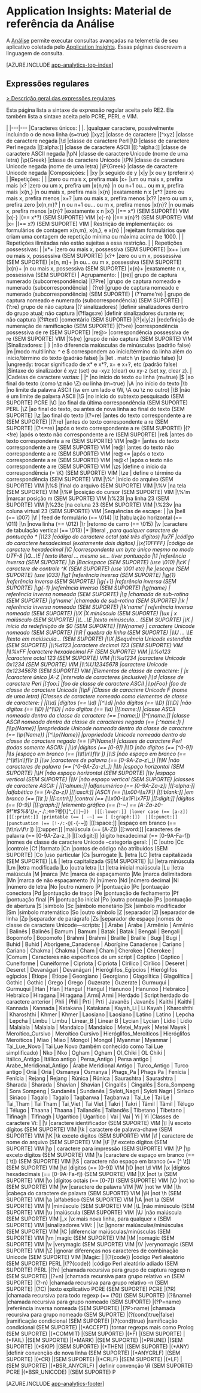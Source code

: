 <properties 
	pageTitle="Material de referência da Análise no Application Insights" 
	description="Expressões regulares na Análise, a ferramenta de pesquisa avançada do Application Insights." 
	services="application-insights" 
    documentationCenter=""
	authors="alancameronwills" 
	manager="douge"/>

<tags 
	ms.service="application-insights" 
	ms.workload="tbd" 
	ms.tgt_pltfrm="ibiza" 
	ms.devlang="na" 
	ms.topic="article" 
	ms.date="03/21/2016" 
	ms.author="awills"/>

# Application Insights: Material de referência da Análise

A [Análise](app-analytics.md) permite executar consultas avançadas na telemetria de seu aplicativo coletada pelo [Application Insights](app-insights-overview.md). Essas páginas descrevem a linguagem de consulta.


[AZURE.INCLUDE [app-analytics-top-index](../../includes/app-analytics-top-index.md)]

## Expressões regulares


[> Descrição geral das expressões regulares](https://github.com/google/re2/wiki/Syntax).

Esta página lista a sintaxe de expressão regular aceita pelo RE2. Ela também lista a sintaxe aceita pelo PCRE, PERL e VIM.

|
|---|---
|Caracteres únicos: | 
|. |qualquer caractere, possivelmente incluindo o de nova linha (s=true) 
|[xyz] |classe de caractere 
|[^xyz] |classe de caractere negada 
|\\d |classe de caractere Perl 
|\\D |classe de caractere Perl negada 
|[[:alpha:]] |classe de caractere ASCII 
|[[:^alpha:]] |classe de caractere ASCII negada 
|\\pN |classe de caractere Unicode (nome de uma letra) 
|\\p{Greek} |classe de caractere Unicode 
|\\PN |classe de caractere Unicode negada (nome de uma letra) 
|\\P{Greek} |classe de caractere Unicode negada 
|Composições: | 
|xy |x seguido de y 
|x|y |x ou y (preferir x) 
| |Repetições: | | |zero ou mais x, prefira mais |x+ |um ou mais x, prefira mais |x? |zero ou um x, prefira um |x{n,m} |n ou n+1 ou... ou m x, prefira mais |x{n,} |n ou mais x, prefira mais |x{n} |exatamente n x |x*? |zero ou mais x, prefira menos |x+? |um ou mais x, prefira menos |x?? |zero ou um x, prefira zero |x{n,m}? | n ou n+1 ou... ou m x, prefira menos |x{n}? |n ou mais x, prefira menos |x{n}? |exatamente x n |x{} |(== x*) (SEM SUPORTE) VIM |x{-} |(== x*?) (SEM SUPORTE) VIM |x{-n} |(== x{n}?) (SEM SUPORTE) VIM |x= |(== x?) (SEM SUPORTE) VIM | Restrição de implementação: os formulários de contagem x{n,m}, x{n,}, e x{n} | |rejeitam formulários que criam uma contagem de repetição mínima ou máxima acima de 1000. | | Repetições ilimitadas não estão sujeitas a essa restrição. | | Repetições possessivas: | |x*+ |zero ou mais x, possessiva (SEM SUPORTE) |x++ |um ou mais x, possessiva (SEM SUPORTE) |x?+ |zero ou um x, possessiva (SEM SUPORTE) |x{n, m}+ |n ou... ou m x, possessiva (SEM SUPORTE) |x{n}+ |n ou mais x, possessiva (SEM SUPORTE) |x{n}+ |exatamente n x, possessiva (SEM SUPORTE) | Agrupamento: | |(re)| grupo de captura numerado (subcorrespondência) |(?P<name>re) |grupo de captura nomeado e numerado (subcorrespondência) | (?<name>re) |grupo de captura nomeado e numerado (subcorrespondência) (SEM SUPORTE) | (?'name're) | grupo de captura nomeado e numerado (subcorrespondência) (SEM SUPORTE) | (?:re) grupo de não captura |(? sinalizadores) |definir sinalizadores dentro do grupo atual; não captura |(?flags:re) |definir sinalizadores durante re; não captura |(?#text) |comentário (SEM SUPORTE) |(?|x|y|z) |redefinição de numeração de ramificação (SEM SUPORTE) |(?>re) |correspondência possessiva de re (SEM SUPORTE) |re@> |correspondência possessiva de re (SEM SUPORTE) VIM |%(re) |grupo de não captura (SEM SUPORTE) VIM |Sinalizadores: | |i |não diferencia maiúsculas de minúsculas (padrão false) |m |modo multilinha: ^ e $ correspondem ao início/término da linha além do início/término do texto (padrão false) |s |let . match \\n (padrão false) |U |ungreedy: trocar significado de x* e x*?, x+ e x+?, etc (padrão false) |Sintaxe do sinalizador é xyz (set) ou -xyz (clear) ou xy-z (set xy, clear z). | |Cadeias de caractere vazias: | |^ |no início do texto ou linha (m=true) |$ |ao final do texto (como \\z não \\Z) ou linha (m=true) |\\A |no início do texto |\\b |no limite da palavra ASCII (\\w em um lado e \\W, \\A ou \\z no outro) |\\B |não é um limite de palavra ASCII |\\G |no início do subtexto pesquisado (SEM SUPORTE) PCRE |\\G |ao final da última correspondência (SEM SUPORTE) PERL |\\Z |ao final do texto, ou antes de nova linha ao final do texto (SEM SUPORTE) |\\z |ao final do texto |(?=re) |antes do texto correspondente a re (SEM SUPORTE) |(?!re) |antes do texto correspondente a re (SEM SUPORTE) |(?<=re) |após o texto correspondente a re (SEM SUPORTE) |(?<!re) |após o texto não correspondente a re (SEM SUPORTE) |re& |antes do texto correspondente a re (SEM SUPORTE) VIM |re@= |antes do texto correspondente a re (SEM SUPORTE) VIM |re@! |antes do texto não correspondente a re (SEM SUPORTE) VIM |re@<= |após o texto correspondente a re (SEM SUPORTE) VIM |re@<! |após o texto não correspondente a re (SEM SUPORTE) VIM |\\zs |define o início da correspondência (= \\K) (SEM SUPORTE) VIM |\\ze | define o término da correspondência (SEM SUPORTE) VIM |\\%^ |início do arquivo (SEM SUPORTE) VIM |\\%$ |final do arquivo (SEM SUPORTE) VIM |\\%V |na tela (SEM SUPORTE) VIM |\\%# |posição do cursor (SEM SUPORTE) VIM |\\%'m |marcar posição m (SEM SUPORTE) VIM |\\%23l |na linha 23 (SEM SUPORTE) VIM |\\%23c |na coluna 23 (SEM SUPORTE) VIM |\\%23v |na coluna virtual 23 (SEM SUPORTE) VIM |Sequências de escape: | |\\a |bell (== \\007) |\\f | feed de formulário (== \\014) |\\t |tabulação horizontal (== \\011) |\\n |nova linha (== \\012) |\\r |retorno de carro (== \\015) |\\v |caractere de tabulação vertical (== \\013) |* |literal *, para qualquer caractere de pontuação * |\\123 |código do caractere octal (até três dígitos) |\\x7F |código do caractere hexadecimal (exatamente dois dígitos) |\\x{10FFFF} |código de caractere hexadecimal |\\C |correspondente um byte único mesmo no modo UTF-8 |\\Q...\\E | texto literal ... mesmo se... tiver pontuação |\\1 |referência inversa (SEM SUPORTE) |\\b |Backspace (SEM SUPORTE) (use \\010) |\\cK | caractere de controle ^K (SEM SUPORTE) (use \\001 etc) |\\e |escape (SEM SUPORTE) (use \\033) |\\g1 |referência inversa (SEM SUPORTE) |\\g{1} |referência inversa (SEM SUPORTE) |\\g{+1} |referência inversa (SEM SUPORTE) |\\g{-1} |referência inversa (SEM SUPORTE) |\\g{name} | referência inversa nomeada (SEM SUPORTE) |\\g<name> |chamada de sub-rotina (SEM SUPORTE) |\\g'name' |chamada de sub-rotina (SEM SUPORTE) |\\k<name> | referência inversa nomeada (SEM SUPORTE) |\\k'name' | referência inversa nomeada (SEM SUPORTE) |\\lX |X minúsculo (SEM SUPORTE) |\\ux | x maiúsculo (SEM SUPORTE) |\\L...\\E |texto minúsculo... (SEM SUPORTE) |\\K | início da redefinição de $0 (SEM SUPORTE) |\\N{name} | caractere Unicode nomeado (SEM SUPORTE) |\\R | quebra de linha (SEM SUPORTE) |\\U … \\E |texto em maiúscula... (SEM SUPORTE) |\\X |Sequência Unicode estendida (SEM SUPORTE) |\\%d123 |caractere decimal 123 (SEM SUPORTE) VIM |\\%xFF |caractere hexadecimal FF (SEM SUPORTE) VIM |\\%o123 |caractere octal 123 (SEM SUPORTE) VIM |\\%u1234 |caractere Unicode 0x1234 (SEM SUPORTE) VIM |\\%U12345678 |caractere Unicode 0x12345678 (SEM SUPORTE) VIM |Elementos de classe de caractere: | |x |caractere único |A-Z |intervalo de caracteres (inclusive) |\\d |classe de caractere Perl |[:foo:] |foo de classe de caractere ASCII |\\p{Foo} |foo de classe de caractere Unicode |\\pF |Classe de caractere Unicode F (nome de uma letra) |Classes de caractere nomeado como elementos de classe de caractere: | |[\\d] |dígitos (== \\d) |[^\\d] |não dígitos (== \\D) |[\\D] |não dígitos (== \\D) |[^\\D] | não dígitos (== \\d) |[[:name:]] |classe ASCII nomeada dentro da classe de caractere (== [:name:]) |[^[:name:]] |classe ASCII nomeada dentro da classe de caracteres negada (== [:^name:]) |[\\p{Name}] |propriedade Unicode nomeada dentro da classe de caractere (== \\p{Name}) |[^\\p{Name}] |propriedade Unicode nomeada dentro da classe de caractere negada (== \\P{Name}) |classes de caractere Perl (todas somente ASCII): | |\\d |dígitos (== [0-9]) |\\D |não dígitos (== [^0-9]) |\\s |espaço em branco (== [\\t\\n\\f\\r ]) |\\S |não espaço em branco (== [^\\t\\n\\f\\r ]) |\\w |caracteres de palavra (== [0-9A-Za-z\_]) |\\W |não caracteres de palavra (== [^0-9A-Za-z\_]) |\\h |espaço horizontal (SEM SUPORTE) |\\H |não espaço horizontal (SEM SUPORTE) |\\v |espaço vertical (SEM SUPORTE) |\\V |não espaço vertical (SEM SUPORTE) |classes de caractere ASCII: | |[[:alnum:]] |alfanumérico (== [0-9A-Za-z]) |[[:alpha:]] |alfabético (== [A-Za-z]) |[[:ascii:]] |ASCII (== [\\x00-\\x7F]) |[[:blank:]] |em branco (== [\\t ]) |[[:cntrl:]] |control (== [\\x00-\\x1F\\x7F]) |[[:digit:]] |dígitos (== [0-9]) |[[:graph:]] |elemento gráfico (== [!-~] == [A-Za-z0-9!"#$%&'()*+,-./:;<=>?@[\\]^\_`{|}~]) 
|[[:lower:]] |lower case (== [a-z]) 
|[[:print:]] |printable (== [ -~] == [ [:graph:]]) 
|[[:punct:]] |punctuation (== [!-/:-@[-`{-~]) |[[:space:]] |espaço em branco (== [\\t\\n\\v\\f\\r ]) |[[:upper:]] |maiúscula (== [A-Z]) |[[:word:]] |caracteres de palavra (== [0-9A-Za-z\_]) |[[:xdigit:]] |dígito hexadecimal (== [0-9A-Fa-f]) |nomes de classe de caractere Unicode –categoria geral: | |C |outro |Cc |controle |Cf |formato |Cn |pontos de código não atribuídos (SEM SUPORTE) |Co |uso particular |Cs |surrogate |L |letra |LC |letra capitalizada (SEM SUPORTE) |L& | letra capitalizada (SEM SUPORTE) |Ll |letra minúscula |Lm |letra modificada |Lo |outra letra |Lt |letra inicial maiúscula |Lu |letra maiúscula |M |marca |Mc |marca de espaçamento |Me |marca delimitadora |Mn |marca de não espaçamento |N |número |Nd |número decimal |Nl |número de letra |No |outro número |P |pontuação |Pc |pontuação conectora |Pd |pontuação de traço |Pe |pontuação de fechamento |Pf |pontuação final |Pi |pontuação inicial |Po |outra pontuação |Ps |pontuação de abertura |S |símbolo |Sc |símbolo monetário |Sk |símbolo modificador |Sm |símbolo matemático |So |outro símbolo |Z |separador |Zl |separador de linha |Zp |separador de parágrafo |Zs |separador de espaço |nomes de classe de caractere Unicode—scripts: | | Árabe | Árabe | Armênio | Armênio | Balinês | Balinês | Bamum | Bamum | Batak | Batak | Bengali | Bengali | Bopomofo | Bopomofo | Brahmi | Brahmi | Braille | Braille | Bugi | Bugi | Buhid | Buhid | Aborígene\_Canadense | Aborígine Canadense | Cariano | Cariano | Chakma | Chakma | Cham | Cham | Cherokee | Cherokee | |Comum | Caracteres não específicos de um script | Cóptico | Cóptico | Cuneiforme | Cuneiforme | Cipriota | Cipriota | Cirílico | Cirílico | Deseret | Deseret | Devanágari | Devanágari | Hieróglifos\_Egípcios | Hieróglifos egípcios | Etíope | Etíope | Georgiano | Georgiano | Glagolítica | Glagolítica | Gothic | Gothic | Grego | Grego | Guzerate | Guzerate | Gurmuqui | Gurmuqui | Han | Han | Hangul | Hangul | Hanunoo | Hanunoo | Hebraico | Hebraico | Hiragana | Hiragana | Armi| Armi | Herdado | Script herdado do caractere anterior | Phli | Phli | Prti | Prti | Javanês | Javanês | Kaithi | Kaithi | Kannada | Kannada | Katakana | Katakana | Kayah\_Li | Li Kayah | Kharoshthi | Kharoshthi | Khmer | Khmer | Laosiano | Laosiano | Latino | Latino | Lepcha | Lepcha | Limbu | Limbu | Linear\_B | Linear B | Lycian | Lycian | Lídio | Lídio | Malaiala | Malaiala | Mandaico | Mandaico | Metei\_Mayek | Metei Mayek | Meroítico\_Cursivo | Meroítico Cursivo | Hieróglifos\_Meroíticos | Hieróglifos Meroíticos | Miao | Miao | Mongol | Mongol | Myanmar | Myanmar | Tai\_Lue\_Novo | Tai Lue Novo (também conhecido como Tai Lue simplificado) | Nko | Nko | Ogham | Ogham | Ol\_Chiki | OL Chiki | Itálico\_Antigo | Itálico antigo | Persa\_Antigo | Persa antigo | Árabe\_Meridional\_Antigo | Árabe Meridional Antigo | Turco\_Antigo | Turco antigo | Oriá | Oriá | Osmanya | Osmanya | Phags\_Pa | Phags Pa | Fenícia | Fenícia | Rejang | Rejang | Rúnica | Rúnica | Saurashtra | Saurashtra | Sharada | Sharada | Shavian | Shavian | Cingalês | Cingalês | Sora\_Sompeng | Sora Sompeng | Sundanês | Sundanês | Syloti\_Nagri | Syloti Nagri | Siríaco | Siríaco | Tagalo | Tagalo | Tagbanwa | Tagbanwa | Tai\_Le | Tai Le | Tai\_Tham | Tai Tham | Tai\_Viet | Tai Viet | Takri | Takri | Tâmil | Tâmil | Télugo | Télugo | Thaana | Thaana | Tailandês | Tailandês | Tibetano | Tibetano | Tifinagh | Tifinagh | Ugarítico | Ugarítico | Vai | Vai | Yi | Yi |Classes de caractere Vi: | |\\i |caractere identificador (SEM SUPORTE) VIM |\\I |\\i exceto dígitos (SEM SUPORTE) VIM |\\k | caractere de palavra-chave (SEM SUPORTE) VIM |\\K |\\k exceto dígitos (SEM SUPORTE) VIM |\\f | caractere de nome do arquivo (SEM SUPORTE) VIM |\\F |\\f exceto dígitos (SEM SUPORTE) VIM |\\p | caractere para impressão (SEM SUPORTE) VIM |\\P |\\p exceto dígitos (SEM SUPORTE) VIM |\\s |caractere de espaço em branco (== [ \\t]) (SEM SUPORTE) VIM |\\S | caractere não espaço em branco (== [^ \\t]) (SEM SUPORTE) VIM |\\d |dígitos (== [0-9]) VIM |\\D |not \\d VIM |\\x |dígitos hexadecimais (== [0-9A-Fa-f]) (SEM SUPORTE) VIM |\\X |not \\x (SEM SUPORTE) VIM |\\o |dígitos octais (== [0-7]) (SEM SUPORTE) VIM |\\O |not \\o (SEM SUPORTE) VIM |\\w |caractere de palavra VIM |\\W |not \\w VIM |\\h |cabeça do caractere de palavra (SEM SUPORTE) VIM |\\H |not \\h (SEM SUPORTE) VIM |\\a |alfabético (SEM SUPORTE) VIM |\\A |not \\a (SEM SUPORTE) VIM |\\l |minúsculo (SEM SUPORTE) VIM |\\L |não minúsculo (SEM SUPORTE) VIM |\\u |maiúscula (SEM SUPORTE) VIM |\\U |não maiúscula (SEM SUPORTE) VIM |\_x |\\x mais nova linha, para qualquer x (SEM SUPORTE) VIM |sinalizadores VIM: | |\\c |ignorar maiúsculas/minúsculas (SEM SUPORTE) VIM |\\C |diferenciar maiúsculas/minúsculas (SEM SUPORTE) VIM |\\m |magic (SEM SUPORTE) VIM |\\M |nomagic (SEM SUPORTE) VIM |\\v |verymagic (SEM SUPORTE) VIM |\\V |verynomagic (SEM SUPORTE) VIM |\\Z |ignorar diferenças nos caracteres de combinação Unicode (SEM SUPORTE) VIM |Magic: | |(?{code}) |código Perl aleatório (SEM SUPORTE) PERL |(??{code}) |código Perl aleatório adiado (SEM SUPORTE) PERL |(?n) |chamada recursiva para grupo de captura regexp n (SEM SUPORTE) |(?+n) |chamada recursiva para grupo relativo +n (SEM SUPORTE) |(?-n) |chamada recursiva para grupo relativo -n (SEM SUPORTE) |(?C) |texto explicativo PCRE (SEM SUPORTE) PCRE |(?R) |chamada recursiva para todo regexp (== (?0)) (SEM SUPORTE) |(?&name) |chamada recursiva para grupo nomeado (SEM SUPORTE) |(?P=name) |referência inversa nomeada (SEM SUPORTE) |(?P>name) |chamada recursiva para grupo nomeado (SEM SUPORTE) |(?(cond)true|false) |ramificação condicional (SEM SUPORTE) |(?(cond)true) |ramificação condicional (SEM SUPORTE) |(*ACCEPT) |tornar regexps mais como Prolog (SEM SUPORTE) |(*COMMIT) |(SEM SUPORTE) |(*F) |(SEM SUPORTE) |(*FAIL) |(SEM SUPORTE) |(*MARK) |(SEM SUPORTE) |(*PRUNE) |(SEM SUPORTE) |(*SKIP) |(SEM SUPORTE) |(*THEN) |(SEM SUPORTE) |(*ANY) |definir convenção de nova linha (SEM SUPORTE) |(*ANYCRLF) |(SEM SUPORTE) |(*CR) |(SEM SUPORTE) |(*CRLF) |(SEM SUPORTE) |(*LF) |(SEM SUPORTE) |(*BSR\_ANYCRLF) | definir convenção \\R (SEM SUPORTE) PCRE |(*BSR\_UNICODE) |(SEM SUPORTE) P




[AZURE.INCLUDE [app-analytics-footer](../../includes/app-analytics-footer.md)]

<!---HONumber=AcomDC_0330_2016-->